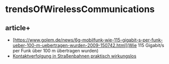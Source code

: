# trendsOfWirelessCommunications

## article+
* [https://www.golem.de/news/6g-mobilfunk-wie-115-gigabit-s-per-funk-ueber-100-m-uebertragen-wurden-2009-150742.html](Wie 115 Gigabit/s per Funk über 100 m übertragen wurden)
* [Kontaktverfolgung in Straßenbahnen praktisch wirkungslos](https://www.golem.de/news/corona-warn-apps-kontaktverfolgung-in-strassenbahnen-praktisch-wirkungslos-2008-150307.html)  
